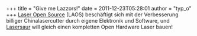 +++
title = "Give me Lazzors!"
date = 2011-12-23T05:28:01
author = "typ_o"
+++
[Laser Open Source](http://www.laoslaser.org/) (LAOS) beschäftigt sich
mit der Verbesserung billiger Chinalasercutter durch eigene Elektronik
und Software, und [Lasersaur](http://labs.nortd.com/lasersaur/) will
gleich einen kompletten Open Hardware Laser bauen\!
